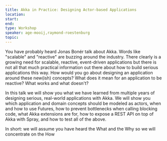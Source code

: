 ```yaml
---
title: Akka in Practice: Designing Actor-based Applications
location: 
start: 
end: 
type: Workshop
speaker: age-mooij,raymond-roestenburg
topic: 
---
```


You have probably heard Jonas Bonér talk about Akka. Words like "scalable" and "reactive" are buzzing around the industry. There clearly is a growing need for scalable, reactive, event-driven applications but there is not all that much practical information out there about how to build serious applications this way. How would you go about designing an application around these new(ish) concepts? What does it mean for an application to be reactive? What works and what doesn't?

In this talk we will show you what we have learned from multiple years of designing serious, real-world applications with Akka. We will show you which application and domain concepts should be modeled as actors, when and how to use Futures, how to prevent bottlenecks when calling blocking code, what Akka extensions are for, how to expose a REST API on top of Akka with Spray, and how to test all of the above.

In short: we will assume you have heard the What and the Why so we will concentrate on the How